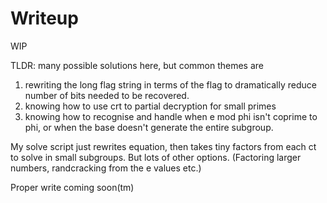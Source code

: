 # Writeup
WIP

TLDR: many possible solutions here, but common themes are
1. rewriting the long flag string in terms of the flag to dramatically reduce number of bits needed to be recovered.
2. knowing how to use crt to partial decryption for small primes
3. knowing how to recognise and handle when e mod phi isn't coprime to phi, or when the base doesn't generate the entire subgroup.

My solve script just rewrites equation, then takes tiny factors from each ct to solve in small subgroups. But lots of other options. (Factoring larger numbers, randcracking from the e values etc.)

Proper write coming soon(tm)